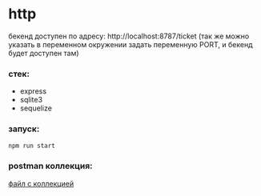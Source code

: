 # http

бекенд доступен по адресу:
http://localhost:8787/ticket (так же можно указать в переменном окружении задать переменную PORT, и бекенд будет доступен там)

### стек:
- express
- sqlite3
- sequelize

### запуск:

```bash
npm run start
```

### postman коллекция:

[файл с коллекцией](netology-ticket-api.postman_collection.json)

